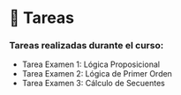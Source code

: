 # 📝 Tareas

### Tareas realizadas durante el curso:

- Tarea Examen 1: Lógica Proposicional
- Tarea Examen 2: Lógica de Primer Orden
- Tarea Examen 3: Cálculo de Secuentes
